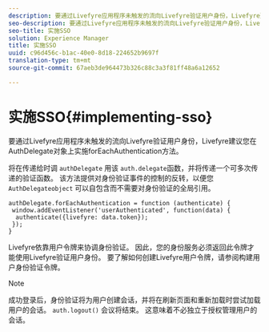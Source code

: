 ```yaml
---
description: 要通过Livefyre应用程序未触发的流向Livefyre验证用户身份，Livefyre建议您在AuthDelegate对象上实施forEachAuthentication方法。
seo-description: 要通过Livefyre应用程序未触发的流向Livefyre验证用户身份，Livefyre建议您在AuthDelegate对象上实施forEachAuthentication方法。
seo-title: 实施SSO
solution: Experience Manager
title: 实施SSO
uuid: c96d456c-b1ac-40e0-8d18-224652b9697f
translation-type: tm+mt
source-git-commit: 67aeb3de964473b326c88c3a3f81ff48a6a12652

---
```



# 实施SSO{#implementing-sso}

要通过Livefyre应用程序未触发的流向Livefyre验证用户身份，Livefyre建议您在AuthDelegate对象上实施forEachAuthentication方法。

将在传递给时调 `authDelegate` 用该 `auth.delegate`函数，并将传递一个可多次传递的验证函数。 该方法提供对身份验证事件的控制的反转，以便您 `AuthDelegateobject` 可以自包含而不需要对身份验证的全局引用。

```
authDelegate.forEachAuthentication = function (authenticate) { 
 window.addEventListener('userAuthenticated', function(data) { 
  authenticate({livefyre: data.token}); 
 }); 
}
```

Livefyre依靠用户令牌来协调身份验证。 因此，您的身份服务必须返回此令牌才能使用Livefyre验证用户身份。 要了解如何创建Livefyre用户令牌，请参阅构建用户身份验证令牌。

>[!NOTE]
>
>成功登录后，身份验证将为用户创建会话，并将在刷新页面和重新加载时尝试加载用户的会话。 `auth.logout()` 会议将结束。 这意味着不必独立于授权管理用户的会话。

